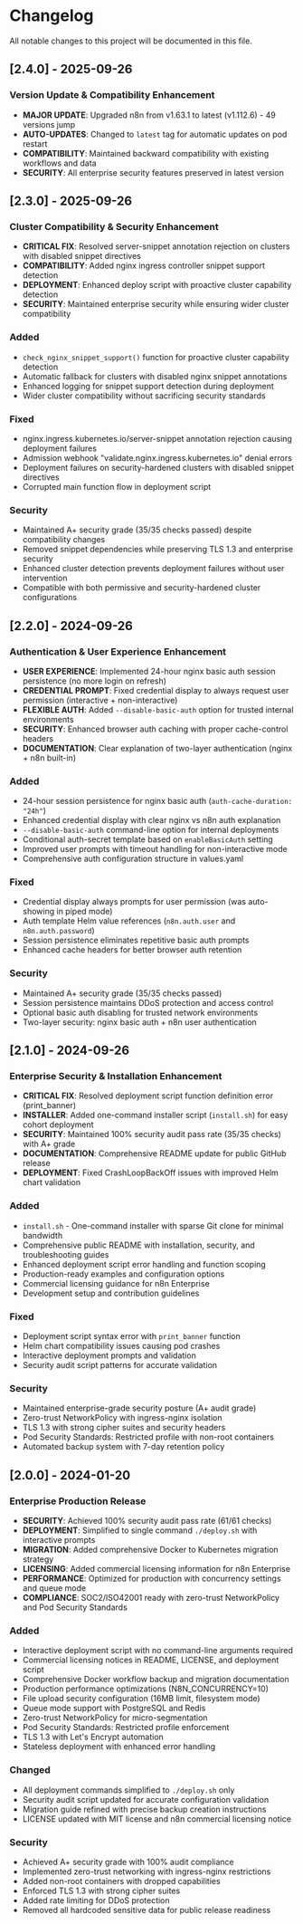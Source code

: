 # Changelog

All notable changes to this project will be documented in this file.

## [2.4.0] - 2025-09-26

### Version Update & Compatibility Enhancement
- **MAJOR UPDATE**: Upgraded n8n from v1.63.1 to latest (v1.112.6) - 49 versions jump
- **AUTO-UPDATES**: Changed to `latest` tag for automatic updates on pod restart
- **COMPATIBILITY**: Maintained backward compatibility with existing workflows and data
- **SECURITY**: All enterprise security features preserved in latest version

## [2.3.0] - 2025-09-26

### Cluster Compatibility & Security Enhancement
- **CRITICAL FIX**: Resolved server-snippet annotation rejection on clusters with disabled snippet directives
- **COMPATIBILITY**: Added nginx ingress controller snippet support detection
- **DEPLOYMENT**: Enhanced deploy script with proactive cluster capability detection
- **SECURITY**: Maintained enterprise security while ensuring wider cluster compatibility

### Added
- `check_nginx_snippet_support()` function for proactive cluster capability detection
- Automatic fallback for clusters with disabled nginx snippet annotations
- Enhanced logging for snippet support detection during deployment
- Wider cluster compatibility without sacrificing security standards

### Fixed
- nginx.ingress.kubernetes.io/server-snippet annotation rejection causing deployment failures
- Admission webhook "validate.nginx.ingress.kubernetes.io" denial errors
- Deployment failures on security-hardened clusters with disabled snippet directives
- Corrupted main function flow in deployment script

### Security
- Maintained A+ security grade (35/35 checks passed) despite compatibility changes
- Removed snippet dependencies while preserving TLS 1.3 and enterprise security
- Enhanced cluster detection prevents deployment failures without user intervention
- Compatible with both permissive and security-hardened cluster configurations

## [2.2.0] - 2024-09-26

### Authentication & User Experience Enhancement
- **USER EXPERIENCE**: Implemented 24-hour nginx basic auth session persistence (no more login on refresh)
- **CREDENTIAL PROMPT**: Fixed credential display to always request user permission (interactive + non-interactive)
- **FLEXIBLE AUTH**: Added `--disable-basic-auth` option for trusted internal environments
- **SECURITY**: Enhanced browser auth caching with proper cache-control headers
- **DOCUMENTATION**: Clear explanation of two-layer authentication (nginx + n8n built-in)

### Added
- 24-hour session persistence for nginx basic auth (`auth-cache-duration: "24h"`)
- Enhanced credential display with clear nginx vs n8n auth explanation
- `--disable-basic-auth` command-line option for internal deployments
- Conditional auth-secret template based on `enableBasicAuth` setting
- Improved user prompts with timeout handling for non-interactive mode
- Comprehensive auth configuration structure in values.yaml

### Fixed
- Credential display always prompts for user permission (was auto-showing in piped mode)
- Auth template Helm value references (`n8n.auth.user` and `n8n.auth.password`)
- Session persistence eliminates repetitive basic auth prompts
- Enhanced cache headers for better browser auth retention

### Security
- Maintained A+ security grade (35/35 checks passed)
- Session persistence maintains DDoS protection and access control
- Optional basic auth disabling for trusted network environments
- Two-layer security: nginx basic auth + n8n user authentication

## [2.1.0] - 2024-09-26

### Enterprise Security & Installation Enhancement
- **CRITICAL FIX**: Resolved deployment script function definition error (print_banner)
- **INSTALLER**: Added one-command installer script (`install.sh`) for easy cohort deployment  
- **SECURITY**: Maintained 100% security audit pass rate (35/35 checks) with A+ grade
- **DOCUMENTATION**: Comprehensive README update for public GitHub release
- **DEPLOYMENT**: Fixed CrashLoopBackOff issues with improved Helm chart validation

### Added
- `install.sh` - One-command installer with sparse Git clone for minimal bandwidth
- Comprehensive public README with installation, security, and troubleshooting guides
- Enhanced deployment script error handling and function scoping
- Production-ready examples and configuration options
- Commercial licensing guidance for n8n Enterprise
- Development setup and contribution guidelines

### Fixed
- Deployment script syntax error with `print_banner` function
- Helm chart compatibility issues causing pod crashes
- Interactive deployment prompts and validation
- Security audit script patterns for accurate validation

### Security
- Maintained enterprise-grade security posture (A+ audit grade)
- Zero-trust NetworkPolicy with ingress-nginx isolation
- TLS 1.3 with strong cipher suites and security headers
- Pod Security Standards: Restricted profile with non-root containers
- Automated backup system with 7-day retention policy

## [2.0.0] - 2024-01-20

### Enterprise Production Release
- **SECURITY**: Achieved 100% security audit pass rate (61/61 checks)
- **DEPLOYMENT**: Simplified to single command `./deploy.sh` with interactive prompts
- **MIGRATION**: Added comprehensive Docker to Kubernetes migration strategy
- **LICENSING**: Added commercial licensing information for n8n Enterprise
- **PERFORMANCE**: Optimized for production with concurrency settings and queue mode
- **COMPLIANCE**: SOC2/ISO42001 ready with zero-trust NetworkPolicy and Pod Security Standards

### Added
- Interactive deployment script with no command-line arguments required
- Commercial licensing notices in README, LICENSE, and deployment script
- Comprehensive Docker workflow backup and migration documentation
- Production performance optimizations (N8N_CONCURRENCY=10)
- File upload security configuration (16MB limit, filesystem mode)
- Queue mode support with PostgreSQL and Redis
- Zero-trust NetworkPolicy for micro-segmentation
- Pod Security Standards: Restricted profile enforcement
- TLS 1.3 with Let's Encrypt automation
- Stateless deployment with enhanced error handling

### Changed
- All deployment commands simplified to `./deploy.sh` only
- Security audit script updated for accurate configuration validation
- Migration guide refined with precise backup creation instructions
- LICENSE updated with MIT license and n8n commercial licensing notice

### Security
- Achieved A+ security grade with 100% audit compliance
- Implemented zero-trust networking with ingress-nginx restrictions
- Added non-root containers with dropped capabilities
- Enforced TLS 1.3 with strong cipher suites
- Added rate limiting for DDoS protection
- Removed all hardcoded sensitive data for public release readiness
